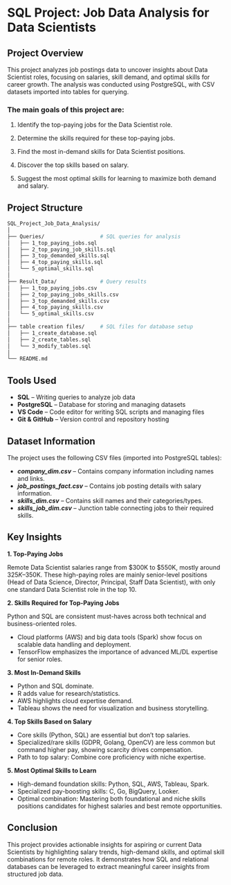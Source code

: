 # SQL Project: Job Data Analysis for Data Scientists
## Project Overview
This project analyzes job postings data to uncover insights about Data Scientist roles, focusing on salaries, skill demand, and optimal skills for career growth. The analysis was conducted using PostgreSQL, with CSV datasets imported into tables for querying.

### The main goals of this project are:

1. Identify the top-paying jobs for the Data Scientist role.

2. Determine the skills required for these top-paying jobs.

3. Find the most in-demand skills for Data Scientist positions.

4. Discover the top skills based on salary.

5. Suggest the most optimal skills for learning to maximize both demand and salary.

## Project Structure
``` bash
SQL_Project_Job_Data_Analysis/
│
├── Queries/                  # SQL queries for analysis
│   ├── 1_top_paying_jobs.sql
│   ├── 2_top_paying_job_skills.sql
│   ├── 3_top_demanded_skills.sql
│   ├── 4_top_paying_skills.sql
│   └── 5_optimal_skills.sql
│
├── Result_Data/              # Query results
│   ├── 1_top_paying_jobs.csv
│   ├── 2_top_paying_jobs_skills.csv
│   ├── 3_top_demanded_skills.csv
│   ├── 4_top_paying_skills.csv
│   └── 5_optimal_skills.csv
│
├── table creation files/     # SQL files for database setup
│   ├── 1_create_database.sql
│   ├── 2_create_tables.sql
│   └── 3_modify_tables.sql
│
└── README.md
```

## Tools Used
- **SQL** – Writing queries to analyze job data
- **PostgreSQL** – Database for storing and managing datasets
- **VS Code** – Code editor for writing SQL scripts and managing files
- **Git & GitHub** – Version control and repository hosting

## Dataset Information

The project uses the following CSV files (imported into PostgreSQL tables):

- ***company_dim.csv*** – Contains company information including names and links.
- ***job_postings_fact.csv*** – Contains job posting details with salary information.
- ***skills_dim.csv*** – Contains skill names and their categories/types.
- ***skills_job_dim.csv*** – Junction table connecting jobs to their required skills.

## Key Insights

**1. Top-Paying Jobs**

Remote Data Scientist salaries range from $300K to $550K, mostly around $325K–$350K. These high-paying roles are mainly senior-level positions (Head of Data Science, Director, Principal, Staff Data Scientist), with only one standard Data Scientist role in the top 10.

**2. Skills Required for Top-Paying Jobs**

Python and SQL are consistent must-haves across both technical and business-oriented roles.

- Cloud platforms (AWS) and big data tools (Spark) show focus on scalable data handling and deployment.
- TensorFlow emphasizes the importance of advanced ML/DL expertise for senior roles.

**3. Most In-Demand Skills**

- Python and SQL dominate.
- R adds value for research/statistics.
- AWS highlights cloud expertise demand.
- Tableau shows the need for visualization and business storytelling.

**4. Top Skills Based on Salary**

- Core skills (Python, SQL) are essential but don’t top salaries.
- Specialized/rare skills (GDPR, Golang, OpenCV) are less common but command higher pay, showing scarcity drives compensation.
- Path to top salary: Combine core proficiency with niche expertise.

**5. Most Optimal Skills to Learn**

- High-demand foundation skills: Python, SQL, AWS, Tableau, Spark.
- Specialized pay-boosting skills: C, Go, BigQuery, Looker.
- Optimal combination: Mastering both foundational and niche skills positions candidates for highest salaries and best remote opportunities.

## Conclusion

This project provides actionable insights for aspiring or current Data Scientists by highlighting salary trends, high-demand skills, and optimal skill combinations for remote roles. It demonstrates how SQL and relational databases can be leveraged to extract meaningful career insights from structured job data.

